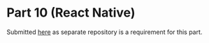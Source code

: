 # Part 10 (React Native)
Submitted [here](https://github.com/GeorgeXCV/Rate-Repository-App) as separate repository is a requirement for this part.
